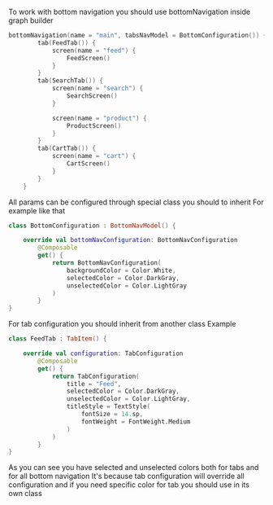 To work with bottom navigation you should use bottomNavigation inside graph builder

```kotlin
bottomNavigation(name = "main", tabsNavModel = BottomConfiguration()) {
        tab(FeedTab()) {
            screen(name = "feed") {
                FeedScreen()
            }
        }
        tab(SearchTab()) {
            screen(name = "search") {
                SearchScreen()
            }

            screen(name = "product") {
                ProductScreen()
            }
        }
        tab(CartTab()) {
            screen(name = "cart") {
                CartScreen()
            }
        }
    }
```

All params can be configured through special class you should to inherit
For example like that
```kotlin
class BottomConfiguration : BottomNavModel() {

    override val bottomNavConfiguration: BottomNavConfiguration
        @Composable
        get() {
            return BottomNavConfiguration(
                backgroundColor = Color.White,
                selectedColor = Color.DarkGray,
                unselectedColor = Color.LightGray
            )
        }
}
```

For tab configuration you should inherit from another class
Example
```kotlin
class FeedTab : TabItem() {

    override val configuration: TabConfiguration
        @Composable
        get() {
            return TabConfiguration(
                title = "Feed",
                selectedColor = Color.DarkGray,
                unselectedColor = Color.LightGray,
                titleStyle = TextStyle(
                    fontSize = 14.sp,
                    fontWeight = FontWeight.Medium
                )
            )
        }
}
```

As you can see you have selected and unselected colors both for tabs and for all bottom navigation
It's because tab configuration will override all configuration and if you need specific color for tab you should use in
its own class
